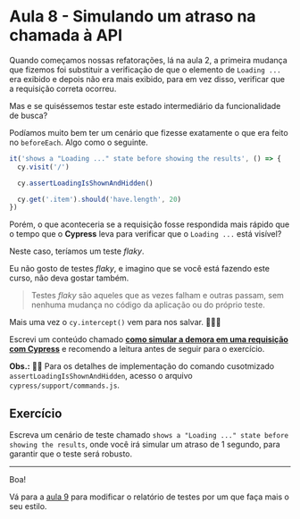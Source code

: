 # Aula 8 - Simulando um atraso na chamada à API

Quando começamos nossas refatorações, lá na aula 2, a primeira mudança que fizemos foi substituir a verificação de que o elemento de `Loading ...` era exibido e depois não era mais exibido, para em vez disso, verificar que a requisição correta ocorreu.

Mas e se quiséssemos testar este estado intermediário da funcionalidade de busca?

Podíamos muito bem ter um cenário que fizesse exatamente o que era feito no `beforeEach`. Algo como o seguinte.

```js
it('shows a "Loading ..." state before showing the results', () => {
  cy.visit('/')

  cy.assertLoadingIsShownAndHidden()

  cy.get('.item').should('have.length', 20)
})
```

Porém, o que aconteceria se a requisição fosse respondida mais rápido que o tempo que o **Cypress** leva para verificar que o `Loading ...` está visível?

Neste caso, teríamos um teste _flaky_.

Eu não gosto de testes _flaky_, e imagino que se você está fazendo este curso, não deva gostar também.

> Testes _flaky_ são aqueles que as vezes falham e outras passam, sem nenhuma mudança no código da aplicação ou do próprio teste.

Mais uma vez o `cy.intercept()` vem para nos salvar. 🦸🏿‍♂️

Escrevi um conteúdo chamado [**como simular a demora em uma requisição com Cypress**](https://talkingabouttesting.com/2021/02/26/como-simular-a-demora-em-uma-requisicao-com-cypress/) e recomendo a leitura antes de seguir para o exercício.

**Obs.:** 🧙‍♂️ Para os detalhes de implementação do comando cusotmizado `assertLoadingIsShownAndHidden`, acesso o arquivo `cypress/support/commands.js`.

## Exercício

Escreva um cenário de teste chamado `shows a "Loading ..." state before showing the results`, onde você irá simular um atraso de 1 segundo, para garantir que o teste será robusto.

___

Boa!

Vá para a [aula 9](./9.md) para modificar o relatório de testes por um que faça mais o seu estilo.
